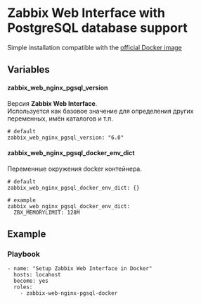 # Zabbix Web Interface with PostgreSQL database support

Simple installation compatible with the [official Docker image](https://hub.docker.com/r/zabbix/zabbix-web-nginx-pgsql)


## Variables
#### zabbix_web_nginx_pgsql_version
Версия **Zabbix Web Interface**.<br/>
Используется как базовое значение для определения других переменных, имён каталогов и т.п.
```
# default
zabbix_web_nginx_pgsql_version: "6.0"
```


#### zabbix_web_nginx_pgsql_docker_env_dict
Переменные окружения docker контейнера.<br/>
```
# default
zabbix_web_nginx_pgsql_docker_env_dict: {}

# example
zabbix_web_nginx_pgsql_docker_env_dict:
  ZBX_MEMORYLIMIT: 128M
```


## Example
### Playbook
```
- name: "Setup Zabbix Web Interface in Docker"
  hosts: locahost
  become: yes
  roles:
    - zabbix-web-nginx-pgsql-docker
```
